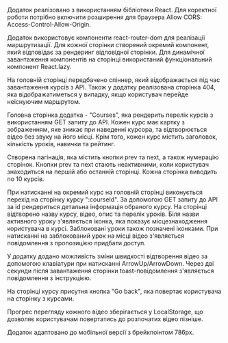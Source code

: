 
Додаток реалізовано з використанням бібліотеки React. Для коректної роботи потрібно включити розширення для браузера Allow CORS: Access-Control-Allow-Origin.

Додаток використовує компоненти react-router-dom для реалізації маршрутизації. Для кожної сторінки створений окремий компонент, який відповідає за рендеринг відповідної сторінки. 
Для динамічної завантаження компонентів на сторінці використаний функціональний компонент React.lazy.

На головній сторінці передбачено спіннер, який відображається під час завантаження курсів з API. Також у додатку реалізована сторінка 404, яка відображатиметься у випадку, якщо користувач перейде неіснуючим маршрутом.

Головна сторінка додатка - "Courses", яка рендерить перелік курсів з використанням GET запиту до API. Кожен курс має картку з зображенням, яке зникає при наведенні курсора, та відтворюється відео без звуку на його місці. Крім того, кожен курс містить заголовок, кількість уроків, навички та рейтинг.

Створена пагінація, яка містить кнопки prev та next, а також нумерацію сторінок. Кнопки prev та next стають неактивними, коли користувач знаходиться на першій або останній сторінці. Кожна сторінка виводить по 10 курсів.

При натисканні на окремий курс на головній сторінці виконується перехід на сторінку курсу ":courseId". За допомогою GET запиту до API за id рендериться детальна інформація обраного курсу. На сторінці відтворено назву курсу, відео, опис та перелік уроків. Біля назви активного уроку з'являється іконка, яка показує місцезнаходження користувача в курсі. Заблоковані уроки також позначені іконками. При натисканні на заблокований урок на місці відео з'являється повідомлення з пропозицією придбати доступ.

У додатку додано можливість зміни швидкості відтворення відео за допомогою клавіатури при натисканні ArrowUp/ArrowDown. Через дві секунди після завантаження сторінки toast-повідомлення з'являється повідомлення з інструкцією.

На сторінці курсу присутня кнопка "Go back", яка повертає користувача на сторінку з курсами.

Прогрес перегляду кожного відео зберігається у LocalStorage, що дозволяє користувачам повертатись до розпочатих відео пізніше.

Додаток  адаптовано до мобільної версії з брейкпоінтом 786px.
